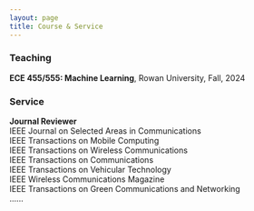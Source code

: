 ```yaml
---
layout: page
title: Course & Service
---
```

<h3>
    <a name='Course'></a> Teaching
</h3>
<div class="media">
    <div class="media-body">
       <p class="media-heading">
          <strong>ECE 455/555: Machine Learning</strong>, Rowan University, Fall, 2024 <br />
       </p>
    </div>
</div>

<h3>
    <a name='Service'></a> Service
</h3>
 
<div class="media">
    <div class="media-body">
       <p class="media-heading">
          <strong>Journal Reviewer</strong><br />
           IEEE Journal on Selected Areas in Communications <br />
          IEEE Transactions on Mobile Computing <br />
          IEEE Transactions on Wireless Communications <br />
          IEEE Transactions on Communications <br />
          IEEE Transactions on Vehicular Technology <br />
          IEEE Wireless Communications Magazine <br />
          IEEE Transactions on Green Communications and Networking <br />
          ...... <br /> 
       </p>
    </div>
</div>
